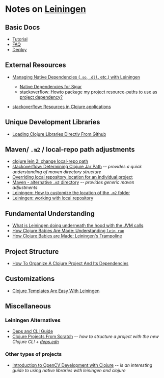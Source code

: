 # Notes on [Leiningen][0]

## Basic Docs

* [Tutorial](https://github.com/technomancy/leiningen/blob/master/doc/TUTORIAL.md)
* [FAQ](https://github.com/technomancy/leiningen/blob/master/doc/FAQ.md)
* [Deploy](https://github.com/technomancy/leiningen/blob/master/doc/DEPLOY.md)

## External Resources

* [Managing Native Dependencies (`.so`, `.dll`, etc.) with Leiningen](https://nakkaya.com/2010/04/05/managing-native-dependencies-with-leiningen/)
    * [Native Dependencies for Sigar](https://github.com/zcaudate-me/sigar-native-deps)
    * [stackoverflow: Howto package my project resource-paths to use as project dependency?](https://stackoverflow.com/questions/23020288/howto-package-my-project-resource-paths-to-use-as-project-dependency)

* [stackoverflow: Resources in Clojure applications](https://stackoverflow.com/questions/8009829/resources-in-clojure-applications?rq=1)

## Unique Development Libraries

* [Loading Clojure Libraries Directly From Github](https://lambdaisland.com/blog/17-05-2017-loading-clojure-libraries-directly-from-github)

## Maven/ `.m2` / local-repo path adjustments

* [clojure lein 2: change local-repo path](https://coderwall.com/p/bvm4ag/clojure-lein-2-change-local-repo-path)
* [stackoverflow: Determining Clojure Jar Path](https://stackoverflow.com/questions/9707413/determining-clojure-jar-path) -- _provides a quick understanding of maven directory structure_
* [Overriding local repository location for an individual project](https://stackoverflow.com/questions/11460283/how-can-i-make-leiningen-2-respect-the-local-repository-path-in-mavens-settings)
* [Maven - alternative `.m2` directory](https://stackoverflow.com/questions/16591080/maven-alternative-m2-directory) -- _provides generic maven adjustments_
* [Leiningen: How to customize the location of the `.m2` folder](https://stackoverflow.com/questions/12579335/leiningen-how-to-customize-the-location-of-the-m2-folder)
* [Leiningen: working with local repository](http://www.spacjer.com/blog/2015/03/23/leiningen-working-with-local-repository/)

## Fundamental Understanding

* [What is Leiningen doing underneath the hood with the JVM calls](https://stackoverflow.com/questions/11973694/how-to-add-directory-to-clojures-classpath)
* [How Clojure Babies Are Made: Understanding `lein run`](http://www.flyingmachinestudios.com/programming/how-clojure-babies-are-made-lein-run/)
* [How Clojure Babies are Made: Leiningen's Trampoline](http://www.flyingmachinestudios.com/programming/lein-trampoline/)

## Project Structure

* [How To Organize A Clojure Project And Its Dependencies](https://cb.codes/organizing-clojure-projects-and-libraries/)

## Customizations

* [Clojure Templates Are Easy With Leiningen](http://jr0cket.co.uk/2015/03/clojure-templates-are-easy-with-leiningen.html)

## Miscellaneous

### Leiningen Alternatives

* [Deps and CLI Guide](https://clojure.org/guides/deps_and_cli)
* [Clojure Projects From Scratch](https://oli.me.uk/2018-02-26-clojure-projects-from-scratch/) -- _how to structure a project with the new Clojure CLI + [deps.edn](https://clojure.org/guides/deps_and_cli)_

### Other types of projects

* [Introduction to OpenCV Development with Clojure](http://www.swarthmore.edu/NatSci/mzucker1/opencv-2.4.10-docs/doc/tutorials/introduction/clojure_dev_intro/clojure_dev_intro.html) -- _is an interesting guide to using native libraries with leiningen and clojure_



[0]: https://leiningen.org/
